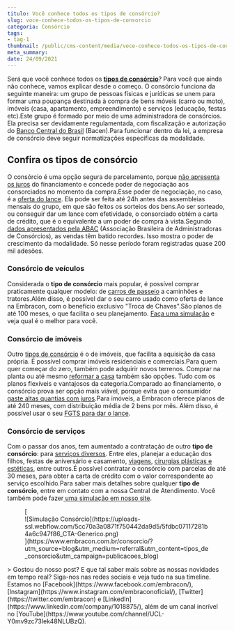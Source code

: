 ```yaml
---
titulo: Você conhece todos os tipos de consórcio?
slug: voce-conhece-todos-os-tipos-de-consorcio
categoria: Consórcio
tags:
- tag-1
thumbnail: /public/cms-content/media/voce-conhece-todos-os-tipos-de-consorcio.jpg
meta_summary: 
date: 24/09/2021
---
```

Será que você conhece todos os [**tipos de consórcio**](https://www.embracon.com.br/blog/9-duvidas-mais-comuns-sobre-consorcio)? Para você que ainda não conhece, vamos explicar desde o começo. O consórcio funciona da seguinte maneira: um grupo de pessoas físicas e jurídicas se unem para formar uma poupança destinada à compra de bens móveis (carro ou moto), imóveis (casa, apartamento, empreendimento) e serviços (educação, festas etc).Este grupo é formado por meio de uma administradora de consórcios. Ela precisa ser devidamente regulamentada, com fiscalização e autorização do [Banco Central do Brasil](https://www.bcb.gov.br/pre/composicao/ac.asp) (Bacen).Para funcionar dentro da lei, a empresa de consórcio deve seguir normatizações específicas da modalidade.

Confira os tipos de consórcio
-----------------------------

O consórcio é uma opção segura de parcelamento, porque [não apresenta os juros](https://www.embracon.com.br/blog/consorcio-nao-tem-juros-entenda) do financiamento e concede poder de negociação aos consorciados no momento da compra.Esse poder de negociação, no caso, é a [oferta do lance](https://www.embracon.com.br/blog/como-funcionam-os-tipos-de-lances-no-consorcio). Ela pode ser feita até 24h antes das assembleias mensais do grupo, em que são feitos os sorteios dos bens.Ao ser sorteado, ou conseguir dar um lance com efetividade, o consorciado obtém a carta de crédito, que é o equivalente a um poder de compra à vista.Segundo [dados apresentados pela ABAC](http://abac.org.br/imprensa/press-releases-detalhe&id=215) (Associação Brasileira de Administradoras de Consórcios), as vendas têm batido recordes. Isso mostra o poder de crescimento da modalidade. Só nesse período foram registradas quase 200 mil adesões.

### Consórcio de veículos

Considerada o **tipo de consórcio** mais popular, é possível comprar praticamente qualquer modelo: de [carros de passeio](https://www.embracon.com.br/blog/duvidas-frequentes-consorcio-de-carro) a caminhões e tratores.Além disso, é possível dar o seu carro usado como oferta de lance na Embracon, com o benefício exclusivo "Troca de Chaves".São planos de até 100 meses, o que facilita o seu planejamento. [Faça uma simulação](http://www.embracon.com.br/ecommerce) e veja qual é o melhor para você.

### Consórcio de imóveis

Outro [tipos de consórcio](https://www.embracon.com.br/blog/consorcio-de-imoveis-vale-a-pena) é o de imóveis, que facilita a aquisição da casa própria. É possível comprar imóveis residenciais e comerciais.Para quem quer começar do zero, também pode adquirir novos terrenos. Comprar na planta ou até mesmo [reformar a casa](https://www.embracon.com.br/blog/afinal-vale-a-pena-fazer-um-consorcio-para-reformar-a-casa) também são opções. Tudo com os planos flexíveis e vantajosos da categoria.Comparado ao financiamento, o consórcio prova ser opção mais viável, porque evita que o consumidor [gaste altas quantias com juros](https://www.embracon.com.br/blog/consorcio-nao-tem-juros-entenda).Para imóveis, a Embracon oferece planos de até 240 meses, com distribuição média de 2 bens por mês. Além disso, é possível usar o seu [FGTS para dar o lance](https://www.embracon.com.br/conhecaoconsorcio/minha-cota-de-imovel-foi-contemplada-como-utilizar-o-fgts).

### Consórcio de serviços

Com o passar dos anos, tem aumentado a contratação de outro **tipo de consórcio**: para [serviços diversos](https://www.embracon.com.br/blog/consorcio-de-servicos-tudo-o-que-voce-precisa-saber-sobre-o-assunto). Entre eles, planejar a educação dos filhos, festas de aniversário e casamento, [viagens](https://www.embracon.com.br/blog/4-coisas-que-voce-precisa-fazer-se-quiser-viajar-todo-ano), [cirurgias plásticas e estéticas](https://www.embracon.com.br/blog/5-duvidas-sobre-o-consorcio-de-cirurgia), entre outros.É possível contratar o consórcio com parcelas de até 30 meses, para obter a carta de crédito com o valor correspondente ao serviço escolhido.Para saber mais detalhes sobre qualquer **tipo de consórcio**, entre em contato com a nossa Central de Atendimento. Você também pode fazer[ uma simulação em nosso site](http://www.embracon.com.br/ecommerce).

<figure class="w-richtext-figure-type-image w-richtext-align-center">[<div>![Simulação Consórcio](https://uploads-ssl.webflow.com/5cc70a3a0871f750442da9d5/5fdbc07117281b4a6c947f86_CTA-Generico.png)</div>](https://www.embracon.com.br/consorcio/?utm_source=blog&utm_medium=referral&utm_content=tipos_de_consorcio&utm_campaign=publicacoes_blog)</figure>> Gostou do nosso post? E que tal saber mais sobre as nossas novidades em tempo real? Siga-nos nas redes sociais e veja tudo na sua timeline. Estamos no [Facebook](https://www.facebook.com/embracon/), [Instagram](https://www.instagram.com/embraconoficial/), [Twitter](https://twitter.com/embracon) e [LinkedIn](https://www.linkedin.com/company/1018875/), além de um canal incrível no [YouTube](https://www.youtube.com/channel/UCL-Y0mv9zc73Iek48NLUBzQ).
